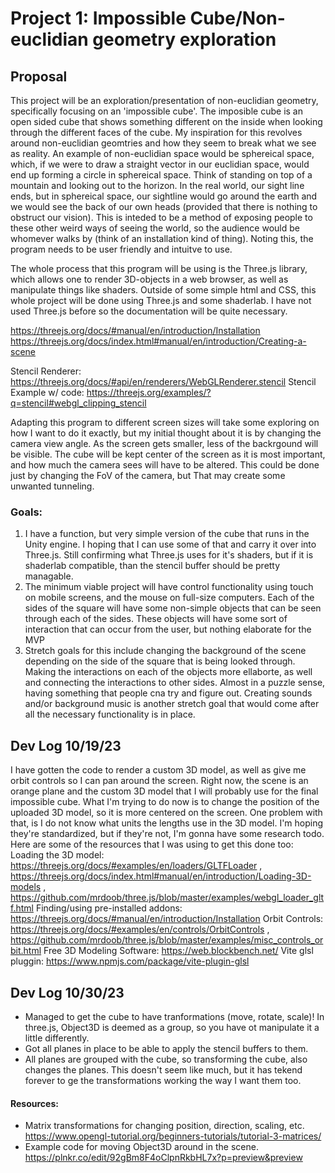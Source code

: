 # Project 1: Impossible Cube/Non-euclidian geometry exploration

## Proposal
This project will be an exploration/presentation of non-euclidian geometry, specifically focusing on an 'impossible cube'. The imposible cube is an open sided cube that shows something different on the inside when looking through the different faces of the cube. My inspiration for this revolves around non-euclidian geomtries and how they seem to break what we see as reality. An example of non-euclidian space would be sphereical space, which, if we were to draw a straight vector in our euclidian space, would end up forming a circle in sphereical space. Think of standing on top of a mountain and looking out to the horizon. In the real world, our sight line ends, but in sphereical space, our sightline would go around the earth and we would see the back of our own heads (provided that there is nothing to obstruct our vision). This is inteded to be a method of exposing people to these other weird ways of seeing the world, so the audience would be whomever walks by (think of an installation kind of thing). Noting this, the program needs to be user friendly and intuitve to use. 

The whole process that this program will be using is the Three.js library, which allows one to render 3D-objects in a web browser, as well as manipulate things like shaders. Outside of some simple html and CSS, this whole project will be done using Three.js and some shaderlab. I have not used Three.js before so the documentation will be quite necessary. 

https://threejs.org/docs/#manual/en/introduction/Installation 
https://threejs.org/docs/index.html#manual/en/introduction/Creating-a-scene 

Stencil Renderer: https://threejs.org/docs/#api/en/renderers/WebGLRenderer.stencil
Stencil Example w/ code: https://threejs.org/examples/?q=stencil#webgl_clipping_stencil 

Adapting this program to different screen sizes will take some exploring on how I want to do it exactly, but my initial thought about it is by changing the camera view angle. As the screen gets smaller, less of the backrgound will be visible. The cube will be kept center of the screen as it is most important, and how much the camera sees will have to be altered. This could be done just by changing the FoV of the camera, but That may create some unwanted tunneling.

### Goals:
1. I have a function, but very simple version of the cube that runs in the Unity engine. I hoping that I can use some of that and carry it over into Three.js. Still confirming what Three.js uses for it's shaders, but if it is shaderlab compatible, than the stencil buffer should be pretty managable.
2. The minimum viable project will have control functionality using touch on mobile screens, and the mouse on full-size computers. Each of the sides of the square will have some non-simple objects that can be seen through each of the sides. These objects will have some sort of interaction that can occur from the user, but nothing elaborate for the MVP
3. Stretch goals for this include changing the background of the scene depending on the side of the square that is being looked through. Making the interactions on each of the objects more ellaborte, as well and connecting the interactions to other sides. Almost in a puzzle sense, having something that people cna try and figure out. Creating sounds and/or background music is another stretch goal that would come after all the necessary functionality is in place.

## Dev Log 10/19/23
I have gotten the code to render a custom 3D model, as well as give me orbit controls so I can pan around the screen. Right now, the scene is an orange plane and the custom 3D model that I will probably use for the final impossible cube. What I'm trying to do now is to change the position of the uploaded 3D model, so it is more centered on the screen. One problem with that, is I do not know what units the lengths use in the 3D model. I'm hoping they're standardized, but if they're not, I'm gonna have some research todo. Here are some of the resources that I was using to get this done too:
Loading the 3D model: https://threejs.org/docs/#examples/en/loaders/GLTFLoader , https://threejs.org/docs/index.html#manual/en/introduction/Loading-3D-models , https://github.com/mrdoob/three.js/blob/master/examples/webgl_loader_gltf.html
Finding/using pre-installed addons: https://threejs.org/docs/#manual/en/introduction/Installation
Orbit Controls: https://threejs.org/docs/#examples/en/controls/OrbitControls , https://github.com/mrdoob/three.js/blob/master/examples/misc_controls_orbit.html
Free 3D Modeling Software: https://web.blockbench.net/ 
Vite glsl pluggin: https://www.npmjs.com/package/vite-plugin-glsl 

## Dev Log 10/30/23
- Managed to get the cube to have tranformations (move, rotate, scale)! In three.js, Object3D is deemed as a group, so you have ot manipulate it a little differently.
- Got all planes in place to be able to apply the stencil buffers to them. 
- All planes are grouped with the cube, so transforming the cube, also changes the planes. 
This doesn't seem like much, but it has tekend forever to ge the transformations working the way I want them too.
#### Resources:
- Matrix transformations for changing position, direction, scaling, etc. https://www.opengl-tutorial.org/beginners-tutorials/tutorial-3-matrices/
- Example code for moving Object3D around in the scene. https://plnkr.co/edit/92gBm8F4oClpnRkbHL7x?p=preview&preview 